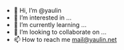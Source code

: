 - 👋 Hi, I’m @yaulin
- 👀 I’m interested in ...
- 🌱 I’m currently learning ...
- 💞️ I’m looking to collaborate on ...
- 📫 How to reach me mail@yaulin.net

<!---
yaulin/yaulin is a ✨ special ✨ repository because its `README.md` (this file) appears on your GitHub profile.
You can click the Preview link to take a look at your changes.
--->
